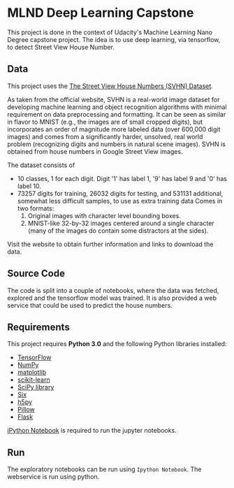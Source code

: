 # MLND Deep Learning Capstone

This project is done in the context of Udacity's Machine Learning Nano Degree
capstone project. The idea is to use deep learning, via tensorflow, to detect
Street View House Number.

## Data

This project uses the [The Street View House Numbers (SVHN) Dataset](http://ufldl.stanford.edu/housenumbers/).

As taken from the official website, SVHN is a real-world image dataset for
developing machine learning and object recognition algorithms with minimal
requirement on data preprocessing and formatting. It can be seen as similar
in flavor to MNIST (e.g., the images are of small cropped digits), but
incorporates an order of magnitude more labeled data (over 600,000 digit images)
and comes from a significantly harder, unsolved, real world problem
(recognizing digits and numbers in natural scene images). SVHN is obtained from
house numbers in Google Street View images.

The dataset consists of

- 10 classes, 1 for each digit. Digit '1' has label 1, '9' has label 9 and '0' has label 10.
- 73257 digits for training, 26032 digits for testing, and 531131 additional, somewhat less difficult samples, to use as extra training data
Comes in two formats:
  1. Original images with character level bounding boxes.
  2. MNIST-like 32-by-32 images centered around a single character (many of the images do contain some distractors at the sides).

Visit the website to obtain further information and links to download the data.

## Source Code

The code is split into a couple of notebooks, where the data was fetched,
explored and the tensorflow model was trained. It is also provided a web
service that could be used to predict the house numbers.

## Requirements

This project requires **Python 3.0** and the following Python libraries installed:

- [TensorFlow](http://www.tensorflow.org/)
- [NumPy](http://www.numpy.org/)
- [matplotlib](http://matplotlib.org/)
- [scikit-learn](http://scikit-learn.org/stable/)
- [SciPy library](http://www.scipy.org/scipylib/index.html)
- [Six](http://pypi.python.org/pypi/six/)
- [h5py](http://pypi.python.org/pypi/h5py/)
- [Pillow](http://pypi.python.org/pypi/Pillow/)
- [Flask](http://flask.pocoo.org/)

[iPython Notebook](http://ipython.org/notebook.html) is required to run the
jupyter notebooks.

## Run

The exploratory notebooks can be run using `Ipython Notebook`. The webservice
is run using python. 
